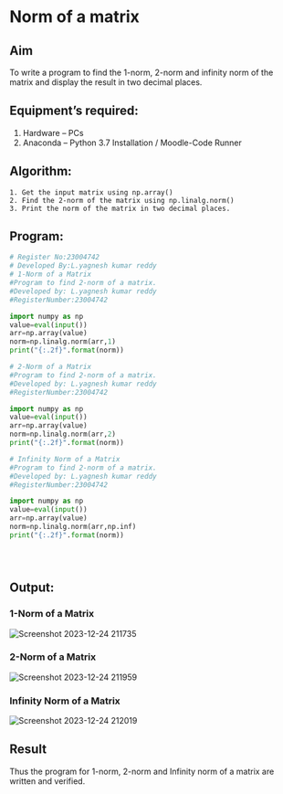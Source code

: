 # Norm of a matrix
## Aim
To write a program to find the 1-norm, 2-norm and infinity norm of the matrix and display the result in two decimal places.
## Equipment’s required:
1.	Hardware – PCs
2.	Anaconda – Python 3.7 Installation / Moodle-Code Runner
## Algorithm:
	1. Get the input matrix using np.array()   
    2. Find the 2-norm of the matrix using np.linalg.norm()
	3. Print the norm of the matrix in two decimal places.
## Program:
```Python
# Register No:23004742
# Developed By:L.yagnesh kumar reddy
# 1-Norm of a Matrix
#Program to find 2-norm of a matrix.
#Developed by: L.yagnesh kumar reddy
#RegisterNumber:23004742 

import numpy as np
value=eval(input())
arr=np.array(value)
norm=np.linalg.norm(arr,1)
print("{:.2f}".format(norm))

# 2-Norm of a Matrix
#Program to find 2-norm of a matrix.
#Developed by: L.yagnesh kumar reddy
#RegisterNumber:23004742 

import numpy as np
value=eval(input())
arr=np.array(value)
norm=np.linalg.norm(arr,2)
print("{:.2f}".format(norm))

# Infinity Norm of a Matrix
#Program to find 2-norm of a matrix.
#Developed by: L.yagnesh kumar reddy
#RegisterNumber:23004742 

import numpy as np
value=eval(input())
arr=np.array(value)
norm=np.linalg.norm(arr,np.inf)
print("{:.2f}".format(norm))





```
## Output:
### 1-Norm of a Matrix
![Screenshot 2023-12-24 211735](https://github.com/23004742/Norm-of-a-matrix/assets/150319318/0c8535f8-a8e9-4df0-acba-4cafb9ece253)


### 2-Norm of a Matrix
![Screenshot 2023-12-24 211959](https://github.com/23004742/Norm-of-a-matrix/assets/150319318/29403a21-1956-48f4-a55b-006df4bebf5b)


### Infinity Norm of a Matrix
![Screenshot 2023-12-24 212019](https://github.com/23004742/Norm-of-a-matrix/assets/150319318/c65053aa-9204-4878-ad81-01affb0577c8)


## Result
Thus the program for 1-norm, 2-norm and Infinity norm of a matrix are written and verified.
